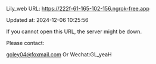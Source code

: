Lily_web URL: https://222f-61-165-102-156.ngrok-free.app

Updated at: 2024-12-06 10:25:56

If you cannot open this URL, the server might be down.

Please contact: 

goley04@foxmail.com Or Wechat:GL_yeaH